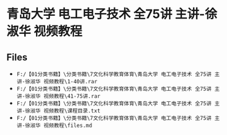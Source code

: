 # 青岛大学 电工电子技术 全75讲 主讲-徐淑华 视频教程

## Files

- `F:/【01分类书籍】\分类书籍\7文化科学教育体育\青岛大学 电工电子技术 全75讲 主讲-徐淑华 视频教程\1-40讲.rar`
- `F:/【01分类书籍】\分类书籍\7文化科学教育体育\青岛大学 电工电子技术 全75讲 主讲-徐淑华 视频教程\41-75讲.rar`
- `F:/【01分类书籍】\分类书籍\7文化科学教育体育\青岛大学 电工电子技术 全75讲 主讲-徐淑华 视频教程\课程目录.txt`
- `F:/【01分类书籍】\分类书籍\7文化科学教育体育\青岛大学 电工电子技术 全75讲 主讲-徐淑华 视频教程\files.md`

